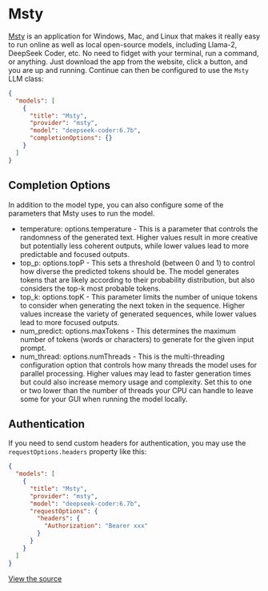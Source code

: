 # Msty

[Msty](https://msty.app/) is an application for Windows, Mac, and Linux that makes it really easy to run online as well as local open-source models, including Llama-2, DeepSeek Coder, etc. No need to fidget with your terminal, run a command, or anything. Just download the app from the website, click a button, and you are up and running. Continue can then be configured to use the `Msty` LLM class:

```json title="~/.continue/config.json"
{
  "models": [
    {
      "title": "Msty",
      "provider": "msty",
      "model": "deepseek-coder:6.7b",
      "completionOptions": {}
    }
  ]
}
```

## Completion Options

In addition to the model type, you can also configure some of the parameters that Msty uses to run the model.

- temperature: options.temperature - This is a parameter that controls the randomness of the generated text. Higher values result in more creative but potentially less coherent outputs, while lower values lead to more predictable and focused outputs.
- top_p: options.topP - This sets a threshold (between 0 and 1) to control how diverse the predicted tokens should be. The model generates tokens that are likely according to their probability distribution, but also considers the top-k most probable tokens.
- top_k: options.topK - This parameter limits the number of unique tokens to consider when generating the next token in the sequence. Higher values increase the variety of generated sequences, while lower values lead to more focused outputs.
- num_predict: options.maxTokens - This determines the maximum number of tokens (words or characters) to generate for the given input prompt.
- num_thread: options.numThreads - This is the multi-threading configuration option that controls how many threads the model uses for parallel processing. Higher values may lead to faster generation times but could also increase memory usage and complexity. Set this to one or two lower than the number of threads your CPU can handle to leave some for your GUI when running the model locally.

## Authentication

If you need to send custom headers for authentication, you may use the `requestOptions.headers` property like this:

```json title="~/.continue/config.json"
{
  "models": [
    {
      "title": "Msty",
      "provider": "msty",
      "model": "deepseek-coder:6.7b",
      "requestOptions": {
        "headers": {
          "Authorization": "Bearer xxx"
        }
      }
    }
  ]
}
```

[View the source](https://github.com/continuedev/continue/blob/main/core/llm/llms/Msty.ts)
